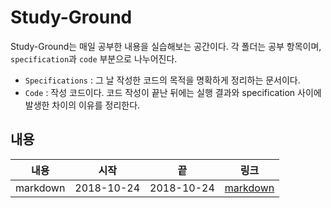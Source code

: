 # Study-Ground
Study-Ground는 매일 공부한 내용을 실습해보는 공간이다. 각 폴더는 공부 항목이며, `specification`과 `code` 부분으로 나누어진다. 
+ `Specifications` : 그 날 작성한 코드의 목적을 명확하게 정리하는 문서이다. 
+ `Code` : 작성 코드이다. 
코드 작성이 끝난 뒤에는 실행 결과와 specification 사이에 발생한 차이의 이유를 정리한다. 

## 내용

내용 | 시작 | 끝 | 링크
--- | --- | --- | ---
markdown | 2018-10-24 | 2018-10-24 | [markdown](https://github.com/changyoungkwon/study-ground/markdown)

